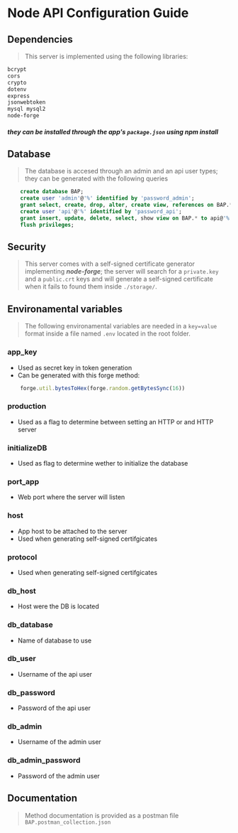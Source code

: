 # Node API Configuration Guide
## Dependencies
> This server is implemented using the following libraries:
```sh
bcrypt
cors
crypto
dotenv
express
jsonwebtoken
mysql mysql2
node-forge
```
##### they can be installed through the app's `package.json` using **_npm install_**

## Database
> The database is accesed through an admin and an api user types; they can be generated with the following queries

```sql
    create database BAP;
    create user 'admin'@'%' identified by 'password_admin';
    grant select, create, drop, alter, create view, references on BAP.* to admin@'%';
    create user 'api'@'%' identified by 'password_api';
    grant insert, update, delete, select, show view on BAP.* to api@'%';
    flush privileges;
```

## Security
> This server comes with a self-signed certificate generator implementing **_node-forge_**; the server will search for a `private.key` and a `public.crt` keys and will generate a self-signed certificate when it fails to found them inside `./storage/`.


## Environamental variables
> The following environamental variables are needed in a `key=value` format inside a file named `.env` located in the root folder.

### app_key
- Used as secret key in token generation
- Can be generated with this forge method: 
```javascript
    forge.util.bytesToHex(forge.random.getBytesSync(16))
```

### production
 - Used as a flag to determine between setting an HTTP or and HTTP server

### initializeDB
 - Used as flag to determine wether to initialize the database

### port_app
 - Web port where the server will listen

### host
 - App host to be attached to the server
 - Used when generating self-signed certifgicates

### protocol
 - Used when generating self-signed certifgicates

### db_host
 - Host were the DB is located

### db_database
 - Name of database to use

### db_user
 - Username of the api user

### db_password
 - Password of the api user

### db_admin
 - Username of the admin user

### db_admin_password
 - Password of the admin user

## Documentation
> Method documentation is provided as a postman file `BAP.postman_collection.json`
